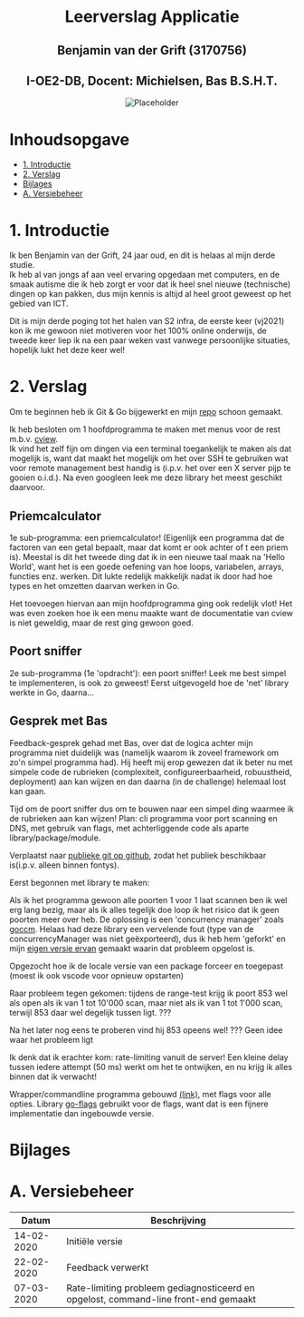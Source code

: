<div style= "page-break-after: always;text-align:center">
<h1>Leerverslag Applicatie</h1>
<h2>Benjamin van der Grift (3170756)</h2>
<h2>I-OE2-DB, Docent: Michielsen, Bas B.S.H.T.</h2>
<img title="Placeholder" src="S:/Pictures/IMG_0292.JPG"/>
</div>


# Inhoudsopgave <!-- omit in toc -->

- [1. Introductie](#1-introductie)
- [2. Verslag](#2-verslag)
- [Bijlages](#bijlages)
- [A. Versiebeheer](#a-versiebeheer)

# 1. Introductie
Ik ben Benjamin van der Grift, 24 jaar oud, en dit is helaas al mijn derde studie.  
Ik heb al van jongs af aan veel ervaring opgedaan met computers, en de smaak autisme die ik heb zorgt er voor dat ik heel snel nieuwe (technische) dingen op kan pakken, dus mijn kennis is altijd al heel groot geweest op het gebied van ICT.

Dit is mijn derde poging tot het halen van S2 infra, de eerste keer (vj2021) kon ik me gewoon niet motiveren voor het 100% online onderwijs, de tweede keer liep ik na een paar weken vast vanwege persoonlijke situaties, hopelijk lukt het deze keer wel!

# 2. Verslag

Om te beginnen heb ik Git & Go bijgewerkt en mijn [repo](https://git.fhict.nl/I375076/go) schoon gemaakt.

Ik heb besloten om 1 hoofdprogramma te maken met menus voor de rest m.b.v. [cview](https://code.rocketnine.space/tslocum/cview).  
Ik vind het zelf fijn om dingen via een terminal toegankelijk te maken als dat mogelijk is, want dat maakt het mogelijk om het over SSH te gebruiken wat voor remote management best handig is (i.p.v. het over een X server pijp te gooien o.i.d.). Na even googleen leek me deze library het meest geschikt daarvoor.

## Priemcalculator

1e sub-programma: een priemcalculator! (Eigenlijk een programma dat de factoren van een getal bepaalt, maar dat komt er ook achter of t een priem is). Meestal is dit het tweede ding dat ik in een nieuwe taal maak na 'Hello World', want het is een goede oefening van hoe loops, variabelen, arrays, functies enz. werken. Dit lukte redelijk makkelijk nadat ik door had hoe types en het omzetten daarvan werken in Go.

Het toevoegen hiervan aan mijn hoofdprogramma ging ook redelijk vlot! Het was even zoeken hoe ik een menu maakte want de documentatie van cview is niet geweldig, maar de rest ging gewoon goed.

## Poort sniffer

2e sub-programma (1e 'opdracht'): een poort sniffer!
Leek me best simpel te implementeren, is ook zo geweest! Eerst uitgevogeld hoe de 'net' library werkte in Go, daarna...

## Gesprek met Bas
Feedback-gesprek gehad met Bas, over dat de logica achter mijn programma niet duidelijk was (namelijk waarom ik zoveel framework om zo'n simpel programma had). Hij heeft mij erop gewezen dat ik beter nu met simpele code de rubrieken (complexiteit, configureerbaarheid, robuustheid, deployment) aan kan wijzen en dan daarna (in de challenge) helemaal lost kan gaan.

Tijd om de poort sniffer dus om te bouwen naar een simpel ding waarmee ik de rubrieken aan kan wijzen! Plan: cli programma voor port scanning en DNS, met gebruik van flags, met achterliggende code als aparte library/package/module.

Verplaatst naar [publieke git op github](https://github.com/alph4numb3r/netsuite-common), zodat het publiek beschikbaar is(i.p.v. alleen binnen fontys).

Eerst begonnen met library te maken:

Als ik het programma gewoon alle poorten 1 voor 1 laat scannen ben ik wel erg lang bezig, maar als ik alles tegelijk doe loop ik het risico dat ik geen poorten meer over heb. De oplossing is een 'concurrency manager' zoals [goccm](https://github.com/zenthangplus/goccm). Helaas had deze library een vervelende fout (type van de concurrencyManager was niet geëxporteerd), dus ik heb hem 'geforkt' en mijn [eigen versie ervan](https://github.com/alph4numb3r/goccm) gemaakt waarin dat probleem opgelost is. 

Opgezocht hoe ik de locale versie van een package forceer en toegepast (moest ik ook vscode voor opnieuw opstarten)

Raar probleem tegen gekomen: tijdens de range-test krijg ik poort 853 wel als open als ik van 1 tot 10'000 scan, maar niet als ik van 1 tot 1'000 scan, terwijl 853 daar wel degelijk tussen ligt. ???

Na het later nog eens te proberen vind hij 853 opeens wel! ??? Geen idee waar het probleem ligt

Ik denk dat ik erachter kom: rate-limiting vanuit de server! Een kleine delay tussen iedere attempt (50 ms) werkt om het te ontwijken, en nu krijg ik alles binnen dat ik verwacht!

Wrapper/commandline programma gebouwd [(link)](https://github.com/alph4numb3r/netsuite-cli), met flags voor alle opties. Library [go-flags](https://github.com/jessevdk/go-flags) gebruikt voor de flags, want dat is een fijnere implementatie dan ingebouwde versie.

<div style= "page-break-after: always"></div>

# Bijlages

# A. Versiebeheer
Datum|Beschrijving
---|---
14-02-2020|Initiële versie
22-02-2020|Feedback verwerkt
07-03-2020|Rate-limiting probleem gediagnosticeerd en opgelost, command-line front-end gemaakt